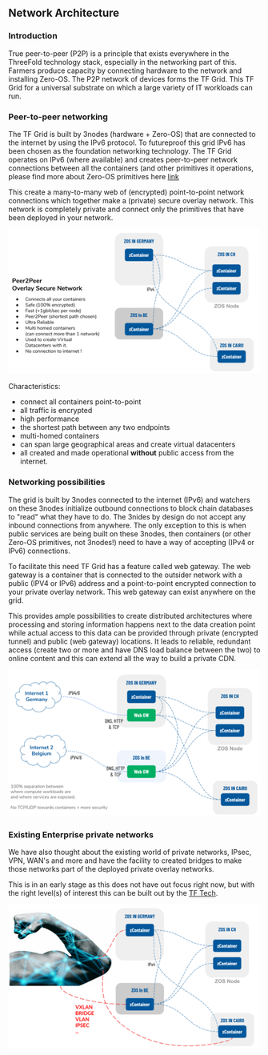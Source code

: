 ## Network Architecture

### Introduction
True peer-to-peer (P2P) is a principle that exists everywhere in the ThreeFold technology stack, especially in the networking part of this.  Farmers produce capacity by connecting hardware to the network and installing Zero-OS.  The P2P network of devices forms the TF Grid.  This TF Grid for a universal substrate on which a large variety of IT workloads can run.

### Peer-to-peer networking
The TF Grid is built by 3nodes (hardware + Zero-OS) that are connected to the internet by using the IPv6 protocol.  To futureproof this grid IPv6 has been chosen as the foundation networking technology.  The TF Grid operates on IPv6 (where available) and creates peer-to-peer network connections between all the containers (and other primitives it operations, please find more about Zero-OS primitives here [link]() 
<!--
 TODO #43 Insert link to Zero-OS primitives
-->

This create a many-to-many web of (encrypted) point-to-point network connections which together make a (private) secure overlay network.  This network is completely private and connect only the primitives that have been deployed in your network.

![](img/network_architecture2.png)

Characteristics:
- connect all containers point-to-point
- all traffic is encrypted
- high performance
- the shortest path between any two endpoints
- multi-homed containers
- can span large geographical areas and create virtual datacenters
- all created and made operational **without** public access from the internet.

### Networking possibilities 
The grid is built by 3nodes connected to the internet (IPv6) and watchers on these 3nodes initialize outbound connections to block chain databases to "read" what they have to do.  The 3nides by design do not accept any inbound connections from anywhere.  The only exception to this is when public services are being built on these 3nodes, then containers (or other Zero-OS primitives, not 3nodes!) need to have a way of accepting (IPv4 or IPv6) connections.

To facilitate this need TF Grid has a feature called web gateway.  The web gateway is a container that is connected to the outsider network with a public (IPV4 or IPv6) address and a point-to-point encrypted connection to your private overlay network.  This web gateway can exist anywhere on the grid.

This provides ample possibilities to create distributed architectures where processing and storing information happens next to the data creation point while actual access to this data can be provided through private (encrypted tunnel) and public (web gateway) locations. It leads to reliable, redundant access (create two or more and have DNS load balance between the two) to online content and this can extend all the way to build a private CDN.

![](img/network_architecture4.png)

### Existing Enterprise private networks
We have also thought about the existing world of private networks, IPsec, VPN, WAN's and more and have the facility to created bridges to make those networks part of the deployed private overlay networks.

This is in an early stage as this does not have out focus right now, but with the right level(s) of interest this can be built out by the [TF Tech](www.threefold.tech).

![](img/network_architecture.png)



